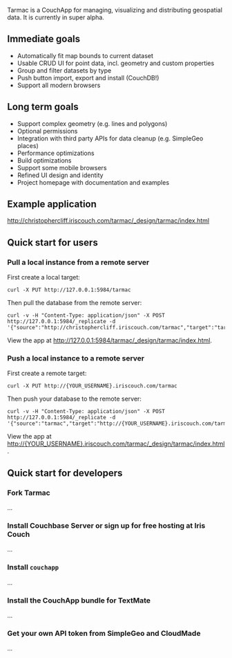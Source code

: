 
Tarmac is a CouchApp for managing, visualizing and distributing geospatial data. It is currently in super alpha.

## Immediate goals

- Automatically fit map bounds to current dataset
- Usable CRUD UI for point data, incl. geometry and custom properties
- Group and filter datasets by type
- Push button import, export and install (CouchDB!)
- Support all modern browsers

## Long term goals

- Support complex geometry (e.g. lines and polygons)
- Optional permissions
- Integration with third party APIs for data cleanup (e.g. SimpleGeo places)
- Performance optimizations
- Build optimizations
- Support some mobile browsers
- Refined UI design and identity
- Project homepage with documentation and examples

## Example application

http://christophercliff.iriscouch.com/tarmac/_design/tarmac/index.html

## Quick start for users

### Pull a local instance from a remote server

First create a local target:

    curl -X PUT http://127.0.0.1:5984/tarmac

Then pull the database from the remote server:

    curl -v -H "Content-Type: application/json" -X POST http://127.0.0.1:5984/_replicate -d '{"source":"http://christophercliff.iriscouch.com/tarmac","target":"tarmac"}'

View the app at http://127.0.0.1:5984/tarmac/_design/tarmac/index.html.

### Push a local instance to a remote server

First create a remote target:

    curl -X PUT http://{YOUR_USERNAME}.iriscouch.com/tarmac

Then push your database to the remote server:

    curl -v -H "Content-Type: application/json" -X POST http://127.0.0.1:5984/_replicate -d '{"source":"tarmac","target":"http://{YOUR_USERNAME}.iriscouch.com/tarmac"}'
    
View the app at [http://{YOUR_USERNAME}.iriscouch.com/tarmac/_design/tarmac/index.html](http://{YOUR_USERNAME}.iriscouch.com/tarmac/_design/tarmac/index.html).

## Quick start for developers

### Fork Tarmac

...

### Install Couchbase Server or sign up for free hosting at Iris Couch

...

### Install `couchapp`

...

### Install the CouchApp bundle for TextMate

...

### Get your own API token from SimpleGeo and CloudMade

...

